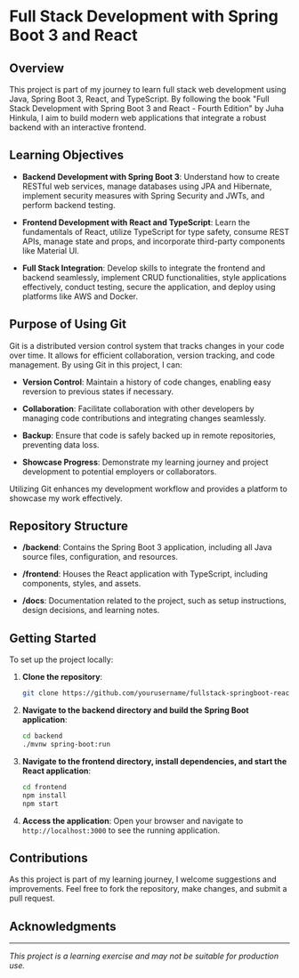 # Full Stack Development with Spring Boot 3 and React

## Overview

This project is part of my journey to learn full stack web development using Java, Spring Boot 3, React, and TypeScript. By following the book "Full Stack Development with Spring Boot 3 and React - Fourth Edition" by Juha Hinkula, I aim to build modern web applications that integrate a robust backend with an interactive frontend.

## Learning Objectives

- **Backend Development with Spring Boot 3**: Understand how to create RESTful web services, manage databases using JPA and Hibernate, implement security measures with Spring Security and JWTs, and perform backend testing.

- **Frontend Development with React and TypeScript**: Learn the fundamentals of React, utilize TypeScript for type safety, consume REST APIs, manage state and props, and incorporate third-party components like Material UI.

- **Full Stack Integration**: Develop skills to integrate the frontend and backend seamlessly, implement CRUD functionalities, style applications effectively, conduct testing, secure the application, and deploy using platforms like AWS and Docker.

## Purpose of Using Git

Git is a distributed version control system that tracks changes in your code over time. It allows for efficient collaboration, version tracking, and code management. By using Git in this project, I can:

- **Version Control**: Maintain a history of code changes, enabling easy reversion to previous states if necessary.

- **Collaboration**: Facilitate collaboration with other developers by managing code contributions and integrating changes seamlessly.

- **Backup**: Ensure that code is safely backed up in remote repositories, preventing data loss.

- **Showcase Progress**: Demonstrate my learning journey and project development to potential employers or collaborators.

Utilizing Git enhances my development workflow and provides a platform to showcase my work effectively. 

## Repository Structure

- **/backend**: Contains the Spring Boot 3 application, including all Java source files, configuration, and resources.

- **/frontend**: Houses the React application with TypeScript, including components, styles, and assets.

- **/docs**: Documentation related to the project, such as setup instructions, design decisions, and learning notes.

## Getting Started

To set up the project locally:

1. **Clone the repository**:

   ```bash
   git clone https://github.com/yourusername/fullstack-springboot-react.git
   ```

2. **Navigate to the backend directory and build the Spring Boot application**:

   ```bash
   cd backend
   ./mvnw spring-boot:run
   ```

3. **Navigate to the frontend directory, install dependencies, and start the React application**:

   ```bash
   cd frontend
   npm install
   npm start
   ```

4. **Access the application**: Open your browser and navigate to `http://localhost:3000` to see the running application.

## Contributions

As this project is part of my learning journey, I welcome suggestions and improvements. Feel free to fork the repository, make changes, and submit a pull request.

## Acknowledgments



---

*This project is a learning exercise and may not be suitable for production use.* 
